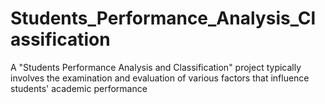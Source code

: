 # Students_Performance_Analysis_Classification
A "Students Performance Analysis and Classification" project typically involves the examination and evaluation of various factors that influence students' academic performance
